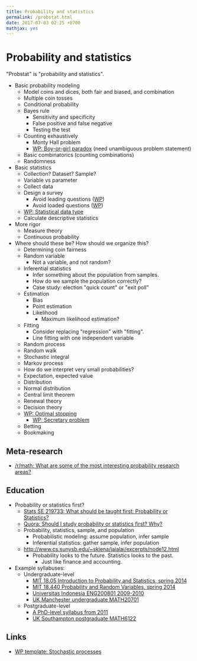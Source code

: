 ```yaml
---
title: Probability and statistics
permalink: /probstat.html
date: 2017-07-03 02:25 +0700
mathjax: yes
---
```


# Probability and statistics

"Probstat" is "probability and statistics".

- Basic probability modeling
    - Model coins and dices, both fair and biased, and combination
    - Multiple coin tosses
    - Conditional probability
    - Bayes rule
        - Sensitivity and specificity
        - False positive and false negative
        - Testing the test
    - Counting exhaustively
        - Monty Hall problem
        - [WP: Boy-or-girl paradox](https://en.wikipedia.org/wiki/Boy_or_girl_paradox) (need unambiguous problem statement)
    - Basic combinatorics (counting combinations)
    - Randomness
- Basic statistics
    - Collection? Dataset? Sample?
    - Variable vs parameter
    - Collect data
    - Design a survey
        - Avoid leading questions ([WP](https://en.wikipedia.org/wiki/Leading_question))
        - Avoid loaded questions ([WP](https://en.wikipedia.org/wiki/Loaded_question))
    - [WP: Statistical data type](https://en.wikipedia.org/wiki/Statistical_data_type)
    - Calculate descriptive statistics
- More rigor
    - Measure theory
    - Continuous probability
- Where should these be? How should we organize this?
    - Determining coin fairness
    - Random variable
        - Not a variable, and not random?
    - Inferential statistics
        - Infer something about the population from samples.
        - How do we sample the population correctly?
        - Case study: election "quick count" or "exit poll"
    - Estimation
        - Bias
        - Point estimation
        - Likelihood
            - Maximum likelihood estimation?
    - Fitting
        - Consider replacing "regression" with "fitting".
        - Line fitting with one independent variable
    - Random process
    - Random walk
    - Stochastic integral
    - Markov process
    - How do we interpret very small probabilities?
    - Expectation, expected value
    - Distribution
    - Normal distribution
    - Central limit theorem
    - Renewal theory
    - Decision theory
    - [WP: Optimal stopping](https://en.wikipedia.org/wiki/Optimal_stopping)
        - [WP: Secretary problem](https://en.wikipedia.org/wiki/Secretary_problem)
    - Betting
    - Bookmaking

## Meta-research

- [/r/math: What are some of the most interesting probability research areas?](https://www.reddit.com/r/math/comments/6qbyw6/proability_research_areas/)

## Education

- Probability or statistics first?
    - [Stats SE 219733: What should be taught first: Probability or Statistics?](https://stats.stackexchange.com/questions/219733/what-should-be-taught-first-probability-or-statistics)
    - [Quora: Should I study probability or statistics first? Why?](https://www.quora.com/Should-I-study-probability-or-statistics-first-Why)
    - Probability, statistics, sample, and population
        - Probabilistic modeling: assume population, infer sample
        - Inferential statistics: gather sample, infer population
    - http://www.cs.sunysb.edu/~skiena/jaialai/excerpts/node12.html
        - Probability looks to the future. Statistics looks to the past.
            - Just like finance and accounting.
- Example syllabuses:
    - Undergraduate-level
        - [MIT 18.05 Introduction to Probability and Statistics, spring 2014](https://ocw.mit.edu/courses/mathematics/18-05-introduction-to-probability-and-statistics-spring-2014/syllabus/)
        - [MIT 18.440 Probability and Random Variables, spring 2014](https://ocw.mit.edu/courses/mathematics/18-440-probability-and-random-variables-spring-2014/syllabus/)
        - [Universitas Indonesia ENG200801 2009-2010](http://www.sap.ui.ac.id/main/sap/342474/2009/2010%20-%201)
        - [UK Manchester undergraduate MATH20701](http://www.maths.manchester.ac.uk/study/undergraduate/courses/mathematics-bsc/course-unit-spec/?unitcode=MATH20701)
    - Postgraduate-level
        - [A PhD-level syllabus from 2011](https://www-old.fmi.uni-sofia.bg/sms/phdcourses/prob-stat-PhD-3.pdf)
        - [UK Southampton postgraduate MATH6122](https://www.southampton.ac.uk/courses/modules/math6122.page)

## Links

- [WP template: Stochastic processes](https://en.wikipedia.org/wiki/Template:Stochastic_processes)
